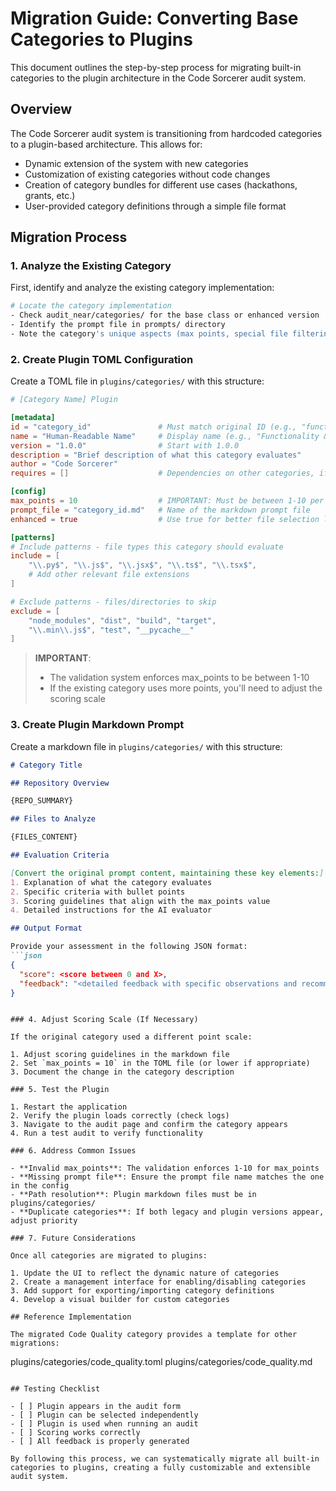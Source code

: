 # Migration Guide: Converting Base Categories to Plugins

This document outlines the step-by-step process for migrating built-in categories to the plugin architecture in the Code Sorcerer audit system.

## Overview

The Code Sorcerer audit system is transitioning from hardcoded categories to a plugin-based architecture. This allows for:
- Dynamic extension of the system with new categories
- Customization of existing categories without code changes
- Creation of category bundles for different use cases (hackathons, grants, etc.)
- User-provided category definitions through a simple file format

## Migration Process

### 1. Analyze the Existing Category

First, identify and analyze the existing category implementation:

```bash
# Locate the category implementation
- Check audit_near/categories/ for the base class or enhanced version
- Identify the prompt file in prompts/ directory
- Note the category's unique aspects (max points, special file filtering)
```

### 2. Create Plugin TOML Configuration

Create a TOML file in `plugins/categories/` with this structure:

```toml
# [Category Name] Plugin

[metadata]
id = "category_id"               # Must match original ID (e.g., "functionality")
name = "Human-Readable Name"     # Display name (e.g., "Functionality & Features")
version = "1.0.0"                # Start with 1.0.0
description = "Brief description of what this category evaluates"
author = "Code Sorcerer"
requires = []                    # Dependencies on other categories, if any

[config]
max_points = 10                  # IMPORTANT: Must be between 1-10 per validation rules
prompt_file = "category_id.md"   # Name of the markdown prompt file
enhanced = true                  # Use true for better file selection logic

[patterns]
# Include patterns - file types this category should evaluate
include = [
    "\\.py$", "\\.js$", "\\.jsx$", "\\.ts$", "\\.tsx$", 
    # Add other relevant file extensions
]

# Exclude patterns - files/directories to skip
exclude = [
    "node_modules", "dist", "build", "target", 
    "\\.min\\.js$", "test", "__pycache__"
]
```

> **IMPORTANT**: 
> - The validation system enforces max_points to be between 1-10
> - If the existing category uses more points, you'll need to adjust the scoring scale

### 3. Create Plugin Markdown Prompt

Create a markdown file in `plugins/categories/` with this structure:

```markdown
# Category Title

## Repository Overview

{REPO_SUMMARY}

## Files to Analyze

{FILES_CONTENT}

## Evaluation Criteria

[Convert the original prompt content, maintaining these key elements:]
1. Explanation of what the category evaluates
2. Specific criteria with bullet points
3. Scoring guidelines that align with the max_points value
4. Detailed instructions for the AI evaluator

## Output Format

Provide your assessment in the following JSON format:
```json
{
  "score": <score between 0 and X>,
  "feedback": "<detailed feedback with specific observations and recommendations>"
}
```
```

### 4. Adjust Scoring Scale (If Necessary)

If the original category used a different point scale:

1. Adjust scoring guidelines in the markdown file
2. Set `max_points = 10` in the TOML file (or lower if appropriate)
3. Document the change in the category description

### 5. Test the Plugin

1. Restart the application
2. Verify the plugin loads correctly (check logs)
3. Navigate to the audit page and confirm the category appears
4. Run a test audit to verify functionality

### 6. Address Common Issues

- **Invalid max_points**: The validation enforces 1-10 for max_points
- **Missing prompt file**: Ensure the prompt file name matches the one in the config
- **Path resolution**: Plugin markdown files must be in plugins/categories/
- **Duplicate categories**: If both legacy and plugin versions appear, adjust priority

### 7. Future Considerations

Once all categories are migrated to plugins:

1. Update the UI to reflect the dynamic nature of categories
2. Create a management interface for enabling/disabling categories
3. Add support for exporting/importing category definitions
4. Develop a visual builder for custom categories

## Reference Implementation

The migrated Code Quality category provides a template for other migrations:

```
plugins/categories/code_quality.toml
plugins/categories/code_quality.md
```

## Testing Checklist

- [ ] Plugin appears in the audit form
- [ ] Plugin can be selected independently
- [ ] Plugin is used when running an audit
- [ ] Scoring works correctly
- [ ] All feedback is properly generated

By following this process, we can systematically migrate all built-in categories to plugins, creating a fully customizable and extensible audit system.